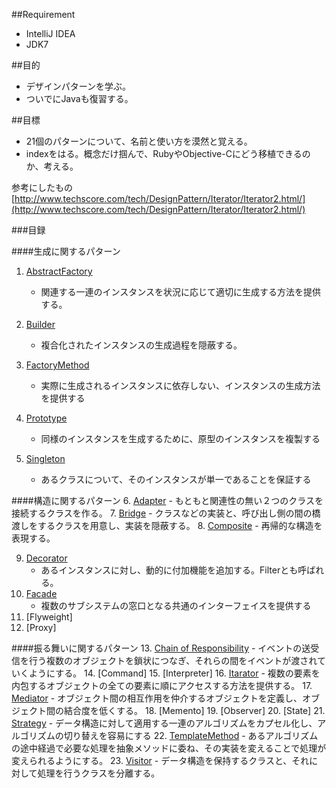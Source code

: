 ##Requirement

- IntelliJ IDEA
- JDK7


##目的
- デザインパターンを学ぶ。
- ついでにJavaも復習する。


##目標
- 21個のパターンについて、名前と使い方を漠然と覚える。
- indexをはる。概念だけ掴んで、RubyやObjective-Cにどう移植できるのか、考える。

参考にしたもの
[http://www.techscore.com/tech/DesignPattern/Iterator/Iterator2.html/](http://www.techscore.com/tech/DesignPattern/Iterator/Iterator2.html/)


###目録

####生成に関するパターン
1. [AbstractFactory](./assets/mds/abstract_factory.md)
	- 関連する一連のインスタンスを状況に応じて適切に生成する方法を提供する。

2. [Builder](./assets/mds/builder.md)
	- 複合化されたインスタンスの生成過程を隠蔽する。

3. [FactoryMethod](./assets/mds/FactoryMethod.md)
	- 実際に生成されるインスタンスに依存しない、インスタンスの生成方法を提供する

4. [Prototype](./assets/mds/prototype.md)
	- 同様のインスタンスを生成するために、原型のインスタンスを複製する
5. [Singleton](./assets/mds/Singleton.md)
	- あるクラスについて、そのインスタンスが単一であることを保証する

####構造に関するパターン
6. [Adapter](./assets/mds/Adapter.md)
	- もともと関連性の無い２つのクラスを接続するクラスを作る。
7. [Bridge](./assets/mds/bridge.md)
	- クラスなどの実装と、呼び出し側の間の橋渡しをするクラスを用意し、実装を隠蔽する。
8. [Composite](./assets/mds/composite.md)
	- 再帰的な構造を表現する。
	
9. [Decorator](./assets/mds/decorator.md)
	- あるインスタンスに対し、動的に付加機能を追加する。Filterとも呼ばれる。
10. [Facade](./assets/mds/facade.md)
	- 複数のサブシステムの窓口となる共通のインターフェイスを提供する
11. [Flyweight]
12. [Proxy]

####振る舞いに関するパターン
13. [Chain of Responsibility](./assets/mds/chain_of_responsibility.md)
	- イベントの送受信を行う複数のオブジェクトを鎖状につなぎ、それらの間をイベントが渡されていくようにする。
14. [Command]
15. [Interpreter]
16. [Itarator](./assets/mds/Iterator.md) 
	- 複数の要素を内包するオブジェクトの全ての要素に順にアクセスする方法を提供する。
17. [Mediator](./assets/mds/mediator.md)
	- オブジェクト間の相互作用を仲介するオブジェクトを定義し、オブジェクト間の結合度を低くする。
18. [Memento]
19. [Observer]
20. [State]
21. [Strategy](./assets/mds/strategy.md)
	- データ構造に対して適用する一連のアルゴリズムをカプセル化し、アルゴリズムの切り替えを容易にする
22. [TemplateMethod](./assets/mds/TemplateMethod.md)
	- あるアルゴリズムの途中経過で必要な処理を抽象メソッドに委ね、その実装を変えることで処理が変えられるようにする。
23. [Visitor](./assets/mds/visitor.md)
	- データ構造を保持するクラスと、それに対して処理を行うクラスを分離する。

